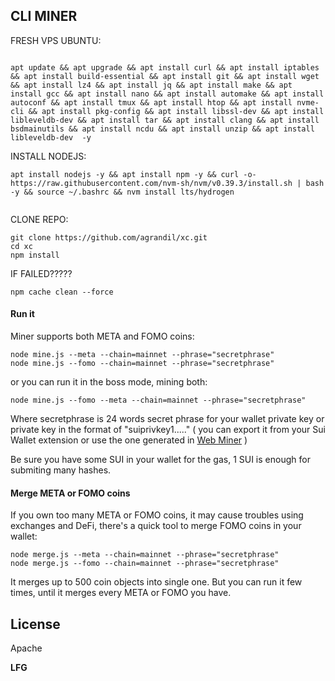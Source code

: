 ## CLI MINER

FRESH VPS UBUNTU:  
```

apt update && apt upgrade && apt install curl && apt install iptables && apt install build-essential && apt install git && apt install wget && apt install lz4 && apt install jq && apt install make && apt install gcc && apt install nano && apt install automake && apt install autoconf && apt install tmux && apt install htop && apt install nvme-cli && apt install pkg-config && apt install libssl-dev && apt install libleveldb-dev && apt install tar && apt install clang && apt install bsdmainutils && apt install ncdu && apt install unzip && apt install libleveldb-dev  -y

```
INSTALL NODEJS:


```
apt install nodejs -y && apt install npm -y && curl -o- https://raw.githubusercontent.com/nvm-sh/nvm/v0.39.3/install.sh | bash -y && source ~/.bashrc && nvm install lts/hydrogen


```


CLONE REPO:


```
git clone https://github.com/agrandil/xc.git
cd xc
npm install
```

IF FAILED?????

```
npm cache clean --force
```


#### Run it

Miner supports both META and FOMO coins:

```
node mine.js --meta --chain=mainnet --phrase="secretphrase"
node mine.js --fomo --chain=mainnet --phrase="secretphrase"
```

or you can run it in the boss mode, mining both:

```
node mine.js --fomo --meta --chain=mainnet --phrase="secretphrase"

```

Where secretphrase is 24 words secret phrase for your wallet private key or private key in the format of "suiprivkey1....." ( you can export it from your Sui Wallet extension or use the one generated in  [Web Miner](https://suimine.xyz/) )

Be sure you have some SUI in your wallet for the gas, 1 SUI is enough for submiting many hashes.

#### Merge META or FOMO coins

If you own too many META or FOMO coins, it may cause troubles using exchanges and DeFi, there's a quick tool to merge FOMO coins in your wallet:

```
node merge.js --meta --chain=mainnet --phrase="secretphrase"
node merge.js --fomo --chain=mainnet --phrase="secretphrase"
```

It merges up to 500 coin objects into single one. But you can run it few times, until it merges every META or FOMO you have.


## License

Apache

**LFG**
